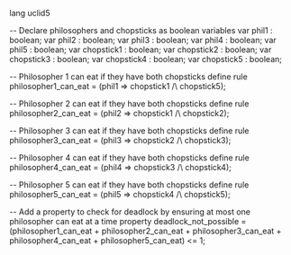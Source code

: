lang uclid5

-- Declare philosophers and chopsticks as boolean variables
var phil1 : boolean;
var phil2 : boolean;
var phil3 : boolean;
var phil4 : boolean;
var phil5 : boolean;
var chopstick1 : boolean;
var chopstick2 : boolean;
var chopstick3 : boolean;
var chopstick4 : boolean;
var chopstick5 : boolean;

-- Philosopher 1 can eat if they have both chopsticks
define rule philosopher1_can_eat = (phil1 => chopstick1 /\ chopstick5);

-- Philosopher 2 can eat if they have both chopsticks
define rule philosopher2_can_eat = (phil2 => chopstick1 /\ chopstick2);

-- Philosopher 3 can eat if they have both chopsticks
define rule philosopher3_can_eat = (phil3 => chopstick2 /\ chopstick3);

-- Philosopher 4 can eat if they have both chopsticks
define rule philosopher4_can_eat = (phil4 => chopstick3 /\ chopstick4);

-- Philosopher 5 can eat if they have both chopsticks
define rule philosopher5_can_eat = (phil5 => chopstick4 /\ chopstick5);

-- Add a property to check for deadlock by ensuring at most one philosopher can eat at a time
property deadlock_not_possible = (philosopher1_can_eat + philosopher2_can_eat + philosopher3_can_eat + philosopher4_can_eat + philosopher5_can_eat) <= 1;
```